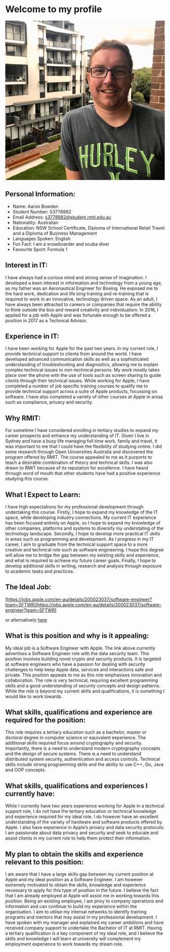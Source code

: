 # Welcome to my profile

![image](IMG_3795.jpeg)


## Personal Information: 

- Name: Aaron Bowden
- Student Number: S3778882 
- Email Address: s3778882@student.rmit.edu.au
- Nationality: Australian 
- Education: NSW School Certificate, Diploma of International Retail Travel and a Diploma of Business Management
- Languages Spoken: English
- Fun Fact: I am a snowboarder and scuba diver 
- Favourite Sport: Formula 1 

## Interest in IT: 

I have always had a curious mind and strong sense of imagination. I developed a keen interest in information and technology from a young age, as my father was an Aeronautical Engineer for Boeing. He exposed me to the hard work, dedication and life long training and re-training that is required to work in an innovative, technology driven space. As an adult, I have always been attracted to careers or companies that require the ability to think outside the box and reward creativity and individualism. In 2016, I applied for a job with Apple and was fortunate enough to be offered a position  in 2017 as a Technical Advisor. 

## Experience in IT: 

I have been working for Apple for the past two years. In my current role, I provide technical support to clients from around the world. I have developed advanced communication skills as well as a sophisticated understanding of troubleshooting and diagnostics, allowing me to explain complex technical issues to non-technical persons. My work mostly takes place over the phone with the use of tools such as screen sharing to guide clients through their technical issues. While working for Apple, I have completed a number of job specific training courses to qualify me to provide technical support across a suite of Apple products, focussing on software. I have also completed a variety of other courses at Apple in areas such as compliance, privacy and security. 

## Why RMIT: 

For sometime I have considered enrolling in tertiary studies to expand my career prospects and enhance my understanding of IT. Given I live in Sydney and have a busy life managing full time work, family and travel, it was important to me that I could have the flexibility of studying online. I did some research through Open Universities Australia and discovered the program offered by RMIT. The course appealed to me as it purports to teach a desirable combination of theory and technical skills. I was also drawn to RMIT because of its reputation for excellence. I have heard through word of mouth that other students have had a positive experience studying this course. 



## What I Expect to Learn: 

I have high expectations for my professional development through undertaking this course. Firstly, I hope to expand my knowledge of the IT space, while developing industry connections. My current IT experience has been focused entirely on Apple, so I hope to expand my knowledge of other companies, platforms and systems to diversify my understating of the technology landscape. Secondly, I hope to develop more practical IT skills in areas such as  programming and development. As I progress in my IT career, I aim to graduate from the technical support space to a more creative and technical role such as software engineering. I hope this degree will allow me to bridge the gap between my existing skills and experience, and what is required to achieve my future career goals.  Finally, I hope to develop additional skills in writing, research and analysis through exposure to academic tasks and practices. 

## The Ideal Job: 

[https://jobs.apple.com/en-au/details/200023037/software-engineer?team=SFTWR](https://jobs.apple.com/en-au/details/200023037/software-engineer?team=SFTWR)

or alternatively [here](https://nbviewer.jupyter.org/github/aaron-bowden/aaron-bowden.github.io/blob/master/Software%20Engineer%20-%20Apple%20%28AU%29.pdf)


## What is this position and why is it appealing: 

My ideal job is a Software Engineer with Apple. The link above currently advertises a Software Engineer role with the data security team. This position involves building novel crypto and security products. It is targeted at software engineers who have a passion for dealing with security challenges to help keep Apple data, services and interactions safe and private. This position appeals to me as this role emphasises innovation and collaboration. The role is very technical, requiring excellent programming skills and a good understanding of security concepts and design patterns. While the role is beyond my current skills and qualifications, it is something I would like to work towards. 

## What skills, qualifications and experience are required for the position: 

This role requires a tertiary education such as a bachelor, master or doctoral degree in computer science or equivalent experience. The additional skills required focus around cryptography and security. Importantly, there is a need to understand modern cryptography concepts and the design of secure systems. There is a need to understand distributed system security, authentication and access controls. Technical skills include strong programming skills and the ability to use C++, Go, Java and OOP concepts. 

## What skills, qualifications and experiences I currently have: 

While I currently have two years experience working for Apple in a technical support role, I do not have the tertiary education or technical knowledge and experience required for my ideal role. I do however have an excellent understanding of the variety of hardware and software products offered by Apple. I also have experience in Apple’s privacy and data security protocols. I am passionate about data privacy and security and seek to educate and assist clients in my current role to help them protect their information. 

## My plan to obtain the skills and experience relevant to this position: 

I am aware that I have a large skills gap between my current position at Apple and my ideal position as a Software Engineer. I am however extremely motivated to obtain the skills, knowledge and experience necessary to apply for this type of position in the future. I believe the fact that I am already employed at Apple will assist me in working towards this position. Being an existing employee, I am privy to company operations and information and can continue to build my experience within the organisation. I aim to utilise my internal networks to identify training programs and mentors that may assist in my professional development. I have spoken with my manager and explained my career ambitions and have received company support to undertake the Bachelor of IT at RMIT. Having a tertiary qualification is a key component of my ideal role, and I believe the skills and knowledge I will learn at university will complement my employment experience to work towards my dream role. 
